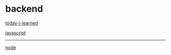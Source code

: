 # backend

[today-i-learned](../today%20i%20learned%20464da9f702644848956c95b8205d0ad8.md)

[javascript](backend%20cdef692427ac4465b5972ad2bc0449f4/javascript%20028bc443a08b44f98d4c96dacb3e54e9.md)

---

[node](backend%20cdef692427ac4465b5972ad2bc0449f4/node%20b6893b1a88454f3bbba64d68f9cd9d56.md)